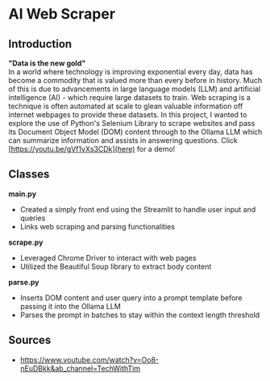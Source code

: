 # AI Web Scraper

## Introduction
**"Data is the new gold"** <br>
In a world where technology is improving exponential every day, data has become a commodity that is valued more than every before in history. Much of this is due to advancements in large language models (LLM) and artificial intelligence (AI) - which require large datasets to train.  Web scraping is a technique is often automated at scale to glean valuable information off internet webpages to provide these datasets. In this project, I wanted to explore the use of Python's Selenium Library to scrape websites and pass its Document Object Model (DOM) content through to the Ollama LLM which can summarize information and assists in answering questions. Click [https://youtu.be/gVf1yXs3CDk](here) for a demo!

## Classes
**main.py**
- Created a simply front end using the Streamlit to handle user input and queries
- Links web scraping and parsing functionalities

**scrape.py**
- Leveraged Chrome Driver to interact with web pages
- Utilized the Beautiful Soup library to extract body content

**parse.py**
- Inserts DOM content and user query into a prompt template before passing it into the Ollama LLM
- Parses the prompt in batches to stay within the context length threshold 

## Sources
- https://www.youtube.com/watch?v=Oo8-nEuDBkk&ab_channel=TechWithTim
